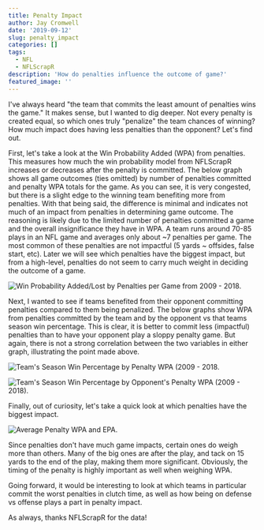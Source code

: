 ```yaml
---
title: Penalty Impact
author: Jay Cromwell
date: '2019-09-12'
slug: penalty_impact
categories: []
tags:
  - NFL
  - NFLScrapR
description: 'How do penalties influence the outcome of game?'
featured_image: ''
---
```


I've always heard "the team that commits the least amount of penalties wins the game." It makes sense, but I wanted to dig deeper. Not every penalty is created equal, so which ones truly "penalize" the team chances of winning? How much impact does having less penalties than the opponent? Let's find out.

First, let's take a look at the Win Probability Added (WPA) from penalties. This measures how much the win probability model from NFLScrapR increases or decreases after the penalty is committed. The below graph shows all game outcomes (ties omitted) by number of penalties committed and penalty WPA totals for the game. As you can see, it is very congested, but there is a slight edge to the winning team benefiting more from penalties. With that being said, the difference is minimal and indicates not much of an impact from penalties in determining game outcome. The reasoning is likely due to the limited number of penalties committed a game and the overall insignificance they have in WPA. A team runs around 70-85 plays in an NFL game and averages only about ~7 penalties per game. The most common of these penalties are not impactful (5 yards ~ offsides, false start, etc). Later we will see which penalties have the biggest impact, but from a high-level, penalties do not seem to carry much weight in deciding the outcome of a game. 



![Win Probability Added/Lost by Penalties per Game from 2009 - 2018.](/images/penalties_win_loss_wpa_num.png)


Next, I wanted to see if teams benefited from their opponent committing penalties compared to them being penalized. The below graphs show WPA from penalties committed by the team and by the opponent vs that teams season win percentage. This is clear, it is better to commit less (impactful) penalties than to have your opponent play a sloppy penalty game. But again, there is not a strong correlation between the two variables in either graph, illustrating the point made above. 


![Team's Season Win Percentage by Penalty WPA (2009 - 2018.](/images/penalty_win_perc_penalized.png)

![Team's Season Win Percentage by Opponent's Penalty WPA (2009 - 2018).](/images/penalty_win_perc_non_penalized.png)


Finally, out of curiosity, let's take a quick look at which penalties have the biggest impact. 


![Average Penalty WPA and EPA.](/images/penalty_type_wpa_epa.png)


Since penalties don't have much game impacts, certain ones do weigh more than others. Many of the big ones are after the play, and tack on 15 yards to the end of the play, making them more significant. Obviously, the timing of the penalty is highly important as well when weighing WPA. 

Going forward, it would be interesting to look at which teams in particular commit the worst penalties in clutch time, as well as how being on defense vs offense plays a part in penalty impact.


As always, thanks NFLScrapR for the data!



